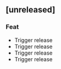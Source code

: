 ## [unreleased]

### Feat

- Trigger release
- Trigger release
- Trigger release
- Trigger release

